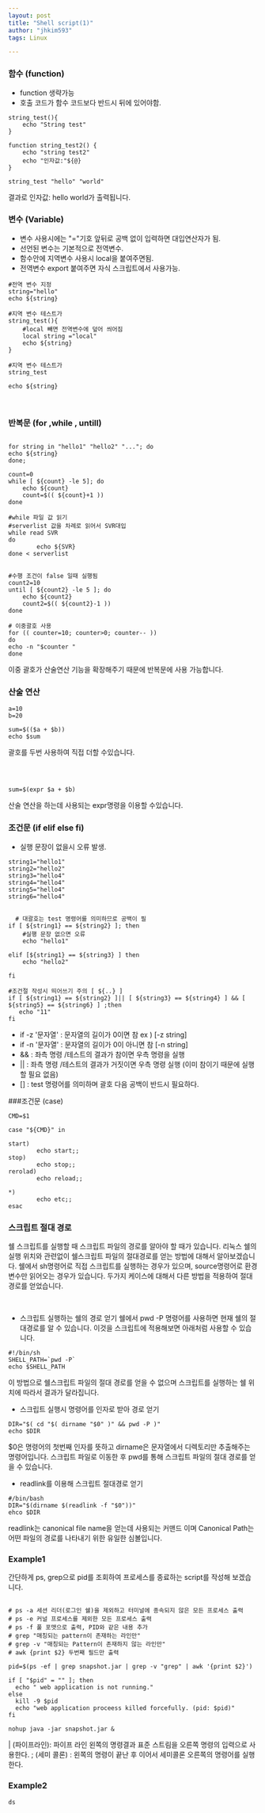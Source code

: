 ```yaml
---
layout: post
title: "Shell script(1)"
author: "jhkim593"
tags: Linux

---
```



### 함수 (function)
- function 생략가능
- 호출 코드가 함수 코드보다 반드시 뒤에 있어야함.

~~~shell
string_test(){
	echo "String test"
}

function string_test2() {
	echo "string test2"
	echo "인자값:"${@}
}

string_test "hello" "world"
~~~

결과로 인자값: hello world가 출력됩니다.

### 변수 (Variable)
- 변수 사용시에는 "="기호 앞뒤로 공백 없이 입력하면 대입연산자가 됨.
- 선언된 변수는 기본적으로 전역변수.
- 함수안에 지역변수 사용시 local을 붙여주면됨.
- 전역변수 export 붙여주면 자식 스크립트에서 사용가능.

~~~shell
#전역 변수 지정
string="hello"
echo ${string}

#지역 변수 테스트가
string_test(){
	#local 빼면 전역변수에 덮어 씌어짐
	local string ="local"
	echo ${string}
}

#지역 변수 테스트가
string_test

echo ${string}

~~~

<br>

### 반복문 (for ,while , untill)

~~~shell

for string in "hello1" "hello2" "..."; do
echo ${string}
done;

count=0
while [ ${count} -le 5]; do
	echo ${count}
	count=$(( ${count}+1 ))
done

#while 파일 값 읽기
#serverlist 값을 차례로 읽어서 SVR대입
while read SVR
do
        echo ${SVR}
done < serverlist


#수행 조건이 false 일때 실행됨
count2=10
until [ ${count2} -le 5 ]; do
    echo ${count2}
    count2=$(( ${count2}-1 ))
done

# 이중괄호 사용
for (( counter=10; counter>0; counter-- ))
do
echo -n "$counter "
done
~~~

이중 괄호가 산술연산 기능을 확장해주기 때문에 반복문에 사용 가능합니다.

### 산술 연산


~~~shell
a=10
b=20

sum=$(($a + $b))
echo $sum
~~~
괄호를 두번 사용하여 직접 더할 수있습니다.

<br>


~~~shell

sum=$(expr $a + $b)
~~~

산술 연산을 하는데 사용되는 expr명령을 이용할 수있습니다.




### 조건문 (if elif else fi)
- 실행 문장이 없을시 오류 발생.

~~~shell
string1="hello1"
string2="hello2"
string3="hello4"
string4="hello4"
string5="hello4"
string6="hello4"


  # 대괄호는 test 명령어를 의미하므로 공백이 필
if [ ${string1} == ${string2} ]; then
	#실행 문장 없으면 오류
	echo "hello1"

elif [${string1} == ${string3} ] then
	echo "hello2"

fi

#조건절 작성시 띄어쓰기 주의 [ ${..} ]
if [ ${string1} == ${string2} ]|| [ ${string3} == ${string4} ] && [ ${string5} == ${string6} ] ;then
   echo "11"
fi
~~~

- if -z '문자열' : 문자열의 길이가 0이면 참  ex ) [-z string]
- if -n '문자열' : 문자열의 길이가 0이 아니면 참 [-n string]
- && : 좌측 명령 /테스트의 결과가 참이면 우측 명령을 실행
- || : 좌측 명령 /테스트의 결과가 거짓이면 우측 명령 실행 (이미 참이기 때문에 실행 할 필요 없음)
- [] : test 명령어를 의미하며 괄호 다음 공백이 반드시 필요하다.

###조건문 (case)
~~~shell
CMD=$1

case "${CMD}" in

start)
        echo start;;
stop)
        echo stop;;
rerolad)
        echo reload;;

*)
        echo etc;;
esac

~~~



### 스크립트 절대 경로
쉘 스크립트를 실행할 때 스크립트 파일의 경로를 알아야 할 때가 있습니다. 리눅스 쉘의 실행 위치와 관련없이 쉘스크립트 파일의 절대경로를 얻는 방법에 대해서 알아보겠습니다. 쉘에서 sh명령어로 직접 스크립트를 실행하는 경우가 있으며, source명령어로 환경변수만 읽어오는 경우가 있습니다. 두가지 케이스에 대해서 다른 방법을 적용하여 절대경로를 얻었습니다.

<br>

- 스크립트 실행하는 쉘의 경로 얻기
쉘에서 pwd -P 명령어를 사용하면 현재 쉘의 절대경로를 알 수 있습니다. 이것을 스크립트에 적용해보면 아래처럼 사용할 수 있습니다.

~~~shell
#!/bin/sh
SHELL_PATH=`pwd -P`
echo $SHELL_PATH
~~~

이 방법으로 쉘스크립트 파일의 절대 경로를 얻을 수 없으며 스크립트를 실행하는 쉘 위치에 따라서 결과가 달라집니다.

- 스크립트 실행시 명령어를 인자로 받아 경로 얻기

~~~shell
DIR="$( cd "$( dirname "$0" )" && pwd -P )"
echo $DIR
~~~

$0은 명령어의 첫번째 인자를 뜻하고 dirname은 문자열에서 디렉토리만 추출해주는 명령어입니다.
스크립트 파일로 이동한 후 pwd를 통해 스크립트 파일의 절대 경로를 얻을 수 있습니다.


- readlink를 이용해 스크립트 절대경로 얻기
~~~shell
#/bin/bash
DIR="$(dirname $(readlink -f "$0"))"
ehco $DIR
~~~
readlink는 canonical file name을 얻는데 사용되는 커맨드 이며 Canonical Path는 어떤 파일의 경로를 나타내기 위한 유일한 심볼입니다.


### Example1
간단하게 ps, grep으로 pid를 조회하여 프로세스를 종료하는 script를 작성해 보겠습니다.

~~~shell

# ps -a 세션 리더(로그인 쉘)을 제외하고 터미널에 종속되지 않은 모든 프로세스 출력
# ps -e 커널 프로세스를 제외한 모든 프로세스 출력
# ps -f 풀 포맷으로 출력, PID와 같은 내용 추가
# grep "매칭되는 pattern이 존재하는 라인만"
# grep -v "매칭되는 Pattern이 존재하지 않는 라인만"
# awk {print $2} 두번째 필드만 출력

pid=$(ps -ef | grep snapshot.jar | grep -v "grep" | awk '{print $2}')

if [ "$pid" = "" ]; then
  echo " web application is not running."
else
  kill -9 $pid
  echo "web application proceess killed forcefully. (pid: $pid)"
fi

nohup java -jar snapshot.jar &

~~~

| (파이프라인): 파이프 라인 왼쪽의 명령결과 표준 스트림을 오른쪽 명령의 입력으로 사용한다.
; (세미 콜론) : 왼쪽의 명령이 끝난 후 이어서 세미콜론 오른쪽의 명령어를 실행한다.


### Example2

~~~shell
ds
~~~
